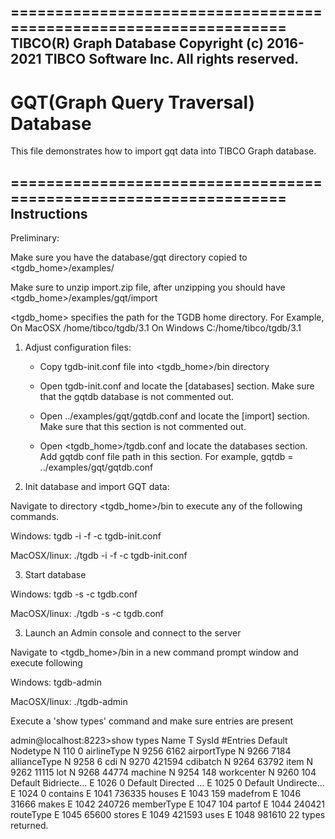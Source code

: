 ==================================================================
 TIBCO(R) Graph Database
 Copyright (c) 2016-2021 TIBCO Software Inc. All rights reserved.
------------------------------------------------------------------ 
 GQT(Graph Query Traversal) Database
==================================================================

This file demonstrates how to import gqt data into TIBCO Graph 
database.

==================================================================
Instructions
------------------------------------------------------------------

Preliminary:

Make sure you have the database/gqt directory copied to 
<tgdb_home>/examples/ 

Make sure to unzip import.zip file, after unzipping you should have 
<tgdb_home>/examples/gqt/import

<tgdb_home> specifies the path for the TGDB home directory. 
For Example,
On MacOSX /home/tibco/tgdb/3.1
On Windows C:/home/tibco/tgdb/3.1

1) Adjust configuration files:
	* Copy tgdb-init.conf file into <tgdb_home>/bin directory
	
	* Open tgdb-init.conf and locate the [databases] section. 
	  Make sure that the gqtdb database is not commented out.
	  
	* Open ../examples/gqt/gqtdb.conf and locate the 
      [import] section. 
	  Make sure that this section is not commented out.
	  
	* Open <tgdb_home>/tgdb.conf and locate the databases section. 
	  Add gqtdb conf file path in this section.
	  For example,
	  gqtdb = ../examples/gqt/gqtdb.conf
	  
2) Init database and import GQT data:

Navigate to directory <tgdb_home>/bin to execute any of the
following commands. 

Windows:
tgdb -i -f -c tgdb-init.conf

MacOSX/linux:
./tgdb -i -f -c tgdb-init.conf

3) Start database

Windows:
tgdb -s -c tgdb.conf

MacOSX/linux:
./tgdb -s -c tgdb.conf


3) Launch an Admin console and connect to the server

Navigate to <tgdb_home>/bin in a new command prompt window and execute following

Windows:
tgdb-admin

MacOSX/linux:
./tgdb-admin

Execute a 'show types' command and make sure entries are present

admin@localhost:8223>show types
 Name                  T SysId      #Entries
 Default Nodetype      N 110        0
 airlineType           N 9256       6162
 airportType           N 9266       7184
 allianceType          N 9258       6
 cdi                   N 9270       421594
 cdibatch              N 9264       63792
 item                  N 9262       11115
 lot                   N 9268       44774
 machine               N 9254       148
 workcenter            N 9260       104
 Default Bidriecte...  E 1026       0
 Default Directed ...  E 1025       0
 Default Undirecte...  E 1024       0
 contains              E 1041       736335
 houses                E 1043       159
 madefrom              E 1046       31666
 makes                 E 1042       240726
 memberType            E 1047       104
 partof                E 1044       240421
 routeType             E 1045       65600
 stores                E 1049       421593
 uses                  E 1048       981610
22 types returned.

